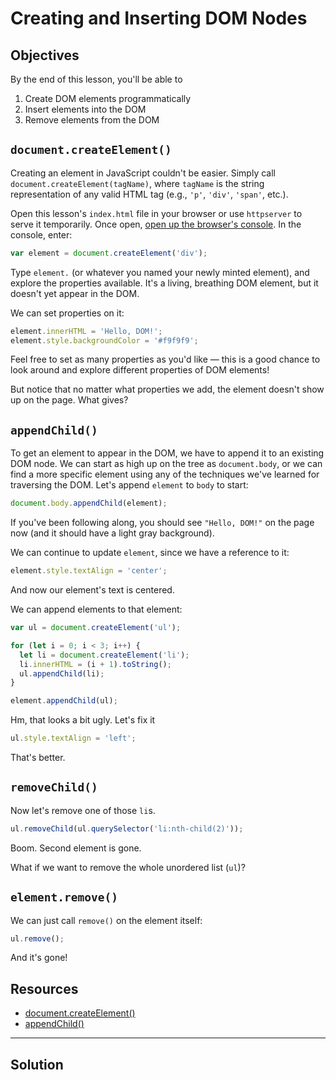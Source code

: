 # Creating and Inserting DOM Nodes

## Objectives

By the end of this lesson, you'll be able to

1. Create DOM elements programmatically
2. Insert elements into the DOM
3. Remove elements from the DOM

## `document.createElement()`

Creating an element in JavaScript couldn't be easier. Simply call `document.createElement(tagName)`, where `tagName` is the string representation of any valid HTML tag (e.g., `'p'`, `'div'`, `'span'`, etc.).

Open this lesson's `index.html` file in your browser or use `httpserver` to serve it temporarily. Once open, [open up the browser's console](https://developers.google.com/web/tools/chrome-devtools/console/). In the console, enter:

```js
var element = document.createElement('div');
```

Type `element.` (or whatever you named your newly minted element), and explore the properties available. It's a living, breathing DOM element, but it doesn't yet appear in the DOM.

We can set properties on it:

```js
element.innerHTML = 'Hello, DOM!';
element.style.backgroundColor = '#f9f9f9';
```

Feel free to set as many properties as you'd like — this is a good chance to look around and explore different properties of DOM elements!

But notice that no matter what properties we add, the element doesn't show up on the page. What gives?

## `appendChild()`

To get an element to appear in the DOM, we have to append it to an existing DOM node. We can start as high up on the tree as `document.body`, or we can find a more specific element using any of the techniques we've learned for traversing the DOM. Let's append `element` to `body` to start:

```js
document.body.appendChild(element);
```

If you've been following along, you should see `"Hello, DOM!"` on the page now (and it should have a light gray background).

We can continue to update `element`, since we have a reference to it:

```js
element.style.textAlign = 'center';
```

And now our element's text is centered.

We can append elements to that element:

```js
var ul = document.createElement('ul');

for (let i = 0; i < 3; i++) {
  let li = document.createElement('li');
  li.innerHTML = (i + 1).toString();
  ul.appendChild(li);
}

element.appendChild(ul);
```

Hm, that looks a bit ugly. Let's fix it

```js
ul.style.textAlign = 'left';
```

That's better.

## `removeChild()`

Now let's remove one of those `li`s.

```js
ul.removeChild(ul.querySelector('li:nth-child(2)'));
```

Boom. Second element is gone.

What if we want to remove the whole unordered list (`ul`)?

## `element.remove()`

We can just call `remove()` on the element itself:

```js
ul.remove();
```

And it's gone!

## Resources

- [document.createElement()](https://developer.mozilla.org/en-US/docs/Web/API/Document/createElement)
- [appendChild()](https://developer.mozilla.org/en-US/docs/Web/API/Node/appendChild)

---

## Solution

```js

```